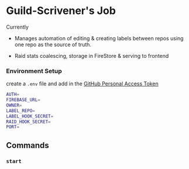 # Guild-Scrivener's Job

Currently

- Manages automation of editing & creating labels between repos using one repo as the source of truth.

- Raid stats coalescing, storage in FireStore & serving to frontend

### Environment Setup

create a `.env` file and add in the [GitHub Personal Access Token](https://docs.github.com/en/github/authenticating-to-github/creating-a-personal-access-token)

```sh
AUTH=
FIREBASE_URL=
OWNER=
LABEL_REPO=
LABEL_HOOK_SECRET=
RAID_HOOK_SECRET=
PORT=
```

## Commands

### `start`
